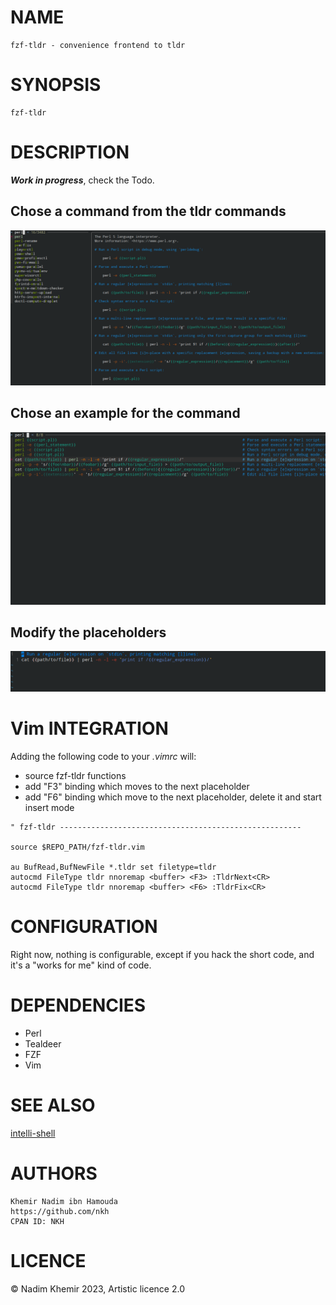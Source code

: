 # NAME

    fzf-tldr - convenience frontend to tldr

# SYNOPSIS

    fzf-tldr

# DESCRIPTION

***Work in progress***, check the Todo.


## Chose a command from the tldr commands

![UI](https://github.com/nkh/fzf-tldr/blob/main/media/commands.png)

## Chose an example for the command

![UI](https://github.com/nkh/fzf-tldr/blob/main/media/examples.png)

## Modify the placeholders

![UI](https://github.com/nkh/fzf-tldr/blob/main/media/edit.png)

# Vim INTEGRATION

Adding the following code to your *.vimrc* will:
- source fzf-tldr functions
- add "F3" binding which moves to the next placeholder
- add "F6" binding which move to the next placeholder, delete it and start insert mode


```
" fzf-tldr ------------------------------------------------------

source $REPO_PATH/fzf-tldr.vim

au BufRead,BufNewFile *.tldr set filetype=tldr
autocmd FileType tldr nnoremap <buffer> <F3> :TldrNext<CR>
autocmd FileType tldr nnoremap <buffer> <F6> :TldrFix<CR>
```

# CONFIGURATION

Right now, nothing is configurable, except if you hack the short code, and it's a "works for me" kind of code.

# DEPENDENCIES

- Perl
- Tealdeer
- FZF
- Vim

# SEE ALSO 

[intelli-shell](https://github.com/lasantosr/intelli-shell)

# AUTHORS

    Khemir Nadim ibn Hamouda
    https://github.com/nkh
    CPAN ID: NKH

# LICENCE

© Nadim Khemir 2023, Artistic licence 2.0
